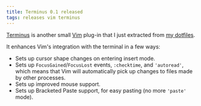 ```yaml
---
title: Terminus 0.1 released
tags: releases vim terminus
---
```


[Terminus](https://github.com/wincent/terminus) is another small [Vim](/wiki/Vim) plug-in that I just extracted from [my dotfiles](https://github.com/wincent/wincent).

It enhances Vim's integration with the terminal in a few ways:

-   Sets up cursor shape changes on entering insert mode.
-   Sets up `FocusGained`/`FocusLost` events, `:checktime`, and `'autoread'`, which means that Vim will automatically pick up changes to files made by other processes.
-   Sets up improved mouse support.
-   Sets up Bracketed Paste support, for easy pasting (no more `'paste'` mode).


